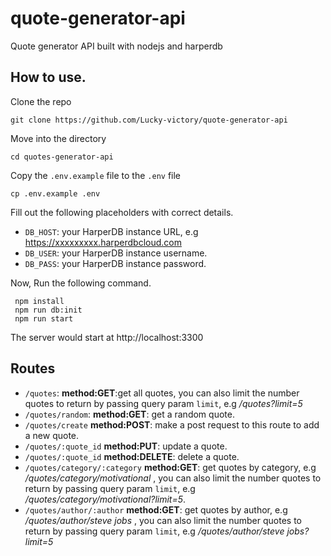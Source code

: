 # quote-generator-api
Quote generator API built with nodejs and harperdb
## How to use.
Clone the repo

```
git clone https://github.com/Lucky-victory/quote-generator-api
```
Move into the directory

`cd quotes-generator-api`

Copy the `.env.example` file to the `.env` file

```
cp .env.example .env
```
Fill out the following placeholders with correct details.
 - `DB_HOST`: your HarperDB instance URL, e.g https://xxxxxxxxx.harperdbcloud.com
 - `DB_USER`: your HarperDB instance username.
 - `DB_PASS`: your HarperDB instance password.

Now, Run the following command.
```
 npm install
 npm run db:init
 npm run start
```

The server would start at http://localhost:3300
## Routes
- `/quotes`: **method:GET**:get all quotes, you can also limit the number quotes to return by passing query param `limit`, e.g */quotes?limit=5* 
- `/quotes/random`: **method:GET**: get a random quote.
- `/quotes/create` **method:POST**: make a post request to this route to add a new quote.
- `/quotes/:quote_id` **method:PUT**: update a quote.
- `/quotes/:quote_id` **method:DELETE**: delete a quote.
- `/quotes/category/:category` **method:GET**: get quotes by category, e.g */quotes/category/motivational* ,  you can also limit the number quotes to return by passing query param `limit`, e.g */quotes/category/motivational?limit=5*.
- `/quotes/author/:author` **method:GET**: get quotes by author, e.g */quotes/author/steve jobs* , you can also limit the number quotes to return by passing query param `limit`, e.g */quotes/author/steve jobs?limit=5*

